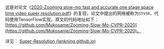这是对论文《[2020-Zooming slow-mo fast and accurate one stage space time video super resolution.pdf](https://arxiv.org/pdf/2002.11616.pdf)》的复现，论文中提出的网络被称为`STVSR`，代码使用TensorFlow实现。原文的代码地址如下：[https://github.com/Mukosame/Zooming-Slow-Mo-CVPR-2020](https://github.com/Mukosame/Zooming-Slow-Mo-CVPR-2020)。

详见： [Super-Resolution (lankning.github.io)](https://lankning.github.io/Super-Resolution/One-Stage-STVSR.html) 

